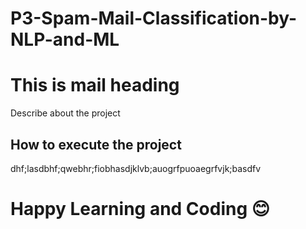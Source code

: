 # P3-Spam-Mail-Classification-by-NLP-and-ML

<h1> This is mail heading</h1>

<p> Describe about the project</p>


<h2> How to execute the project </h2>

dhf;lasdbhf;qwebhr;fiobhasdjklvb;auogrfpuoaegrfvjk;basdfv


# Happy Learning and Coding 😊
